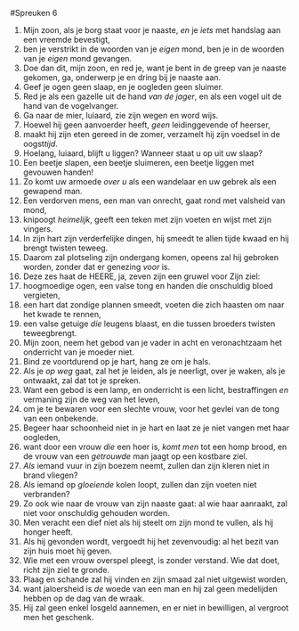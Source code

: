 #Spreuken 6
1. Mijn zoon, als je borg staat voor je naaste, *en* je *iets* met handslag aan een vreemde bevestigt, 
2. ben je verstrikt in de woorden van je *eigen* mond, ben je in de woorden van je *eigen* mond gevangen. 
3. Doe dan dit, mijn zoon, en red je, want je bent in de greep van je naaste gekomen, ga, onderwerp je en dring bij je naaste aan. 
4. Geef je ogen geen slaap, en je oogleden geen sluimer. 
5. Red je als een gazelle uit de hand *van de jager*, en als een vogel uit de hand van de vogelvanger. 
6. Ga naar de mier, luiaard, zie zijn wegen en word wijs. 
7. Hoewel hij geen aanvoerder heeft, *geen* leidinggevende of heerser, 
8. maakt hij zijn eten gereed in de zomer, verzamelt hij zijn voedsel in de oogst*tijd*. 
9. Hoelang, luiaard, blijft u liggen? Wanneer staat u op uit uw slaap? 
10. Een beetje slapen, een beetje sluimeren, een beetje liggen met gevouwen handen! 
11. Zo komt uw armoede *over u* als een wandelaar en uw gebrek als een gewapend man. 
12. Een verdorven mens, een man van onrecht, gaat rond met valsheid van mond, 
13. knipoogt *heimelijk*, geeft een teken met zijn voeten en wijst met zijn vingers. 
14. In zijn hart zijn verderfelijke dingen, hij smeedt te allen tijde kwaad en hij brengt twisten teweeg. 
15. Daarom zal plotseling zijn ondergang komen, opeens zal hij gebroken worden, zonder dat er genezing *voor* is. 
16. Deze zes haat de HEERE, ja, zeven zijn een gruwel voor Zijn ziel: 
17. hoogmoedige ogen, een valse tong en handen die onschuldig bloed vergieten, 
18. een hart dat zondige plannen smeedt, voeten die zich haasten om naar het kwade te rennen, 
19. een valse getuige *die* leugens blaast, en die tussen broeders twisten teweegbrengt. 
20. Mijn zoon, neem het gebod van je vader in acht en veronachtzaam het onderricht van je moeder niet. 
21. Bind ze voortdurend op je hart, hang ze om je hals. 
22. Als je *op weg* gaat, zal het je leiden, als je neerligt, over je waken, als je ontwaakt, zal dat tot je spreken. 
23. Want een gebod is een lamp, en onderricht is een licht, bestraffingen *en* vermaning zijn de weg van het leven, 
24. om je te bewaren voor een slechte vrouw, voor het gevlei van de tong van een onbekende. 
25. Begeer haar schoonheid niet in je hart en laat ze je niet vangen met haar oogleden, 
26. want door een vrouw *die* een hoer is, *komt men* tot een homp brood, en de vrouw van een *getrouwde* man jaagt op een kostbare ziel. 
27. *Als* iemand vuur in zijn boezem neemt, zullen dan zijn kleren niet in brand vliegen? 
28. Als iemand op *gloeiende* kolen loopt, zullen dan zijn voeten niet verbranden? 
29. Zo ook wie naar de vrouw van zijn naaste gaat: al wie haar aanraakt, zal niet voor onschuldig gehouden worden. 
30. Men veracht een dief niet als hij steelt om zijn mond te vullen, als hij honger heeft. 
31. Als hij gevonden wordt, vergoedt hij het zevenvoudig: al het bezit van zijn huis moet hij geven. 
32. Wie met een vrouw overspel pleegt, is zonder verstand. Wie dat doet, richt zijn ziel te gronde. 
33. Plaag en schande zal hij vinden en zijn smaad zal niet uitgewist worden, 
34. want jaloersheid is *de* woede van een man en hij zal geen medelijden hebben op de dag van de wraak. 
35. Hij zal geen enkel losgeld aannemen, en er niet in bewilligen, al vergroot men het geschenk.
